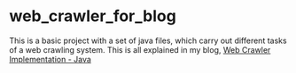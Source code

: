 # web_crawler_for_blog
This is a basic project with a set of java files, which carry out different tasks of a web crawling system. This is all explained in my blog, 
<a href="keetmalin.wixsite.com/keetmalin/single-post/2017/02/10/Web-Crawler-Implementation---Java-Code">Web Crawler Implementation - Java</a>
